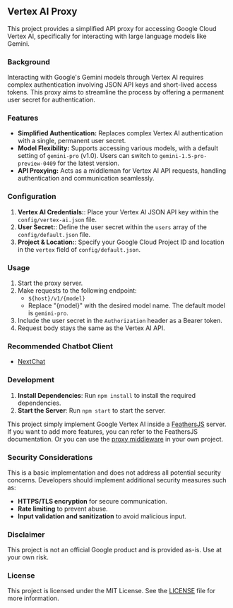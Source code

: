 ## Vertex AI Proxy

This project provides a simplified API proxy for accessing Google Cloud Vertex AI, specifically for interacting with large language models like Gemini. 

### Background

Interacting with Google's Gemini models through Vertex AI requires complex authentication involving JSON API keys and short-lived access tokens. This proxy aims to streamline the process by offering a permanent user secret for authentication.

### Features

* **Simplified Authentication:** Replaces complex Vertex AI authentication with a single, permanent user secret.
* **Model Flexibility:** Supports accessing various models, with a default setting of `gemini-pro` (v1.0). Users can switch to `gemini-1.5-pro-preview-0409` for the latest version.
* **API Proxying:** Acts as a middleman for Vertex AI API requests, handling authentication and communication seamlessly.

###  Configuration

1. **Vertex AI Credentials:**: Place your Vertex AI JSON API key within the `config/vertex-ai.json` file.
2. **User Secret:**: Define the user secret within the `users` array of the `config/default.json` file.
3. **Project & Location:**: Specify your Google Cloud Project ID and location in the `vertex` field of `config/default.json`.

### Usage

1. Start the proxy server.
2. Make requests to the following endpoint:
    - `${host}/v1/{model}` 
    - Replace "{model}" with the desired model name. The default model is `gemini-pro`.
3. Include the user secret in the `Authorization` header as a Bearer token.
4. Request body stays the same as the Vertex AI API.

### Recommended Chatbot Client

- [NextChat](https://github.com/ChatGPTNextWeb/ChatGPT-Next-Web)

### Development

1. **Install Dependencies**: Run `npm install` to install the required dependencies.
2. **Start the Server**: Run `npm start` to start the server.

This project simply implement Google Vertex AI inside a [FeathersJS](https://feathersjs.com/) server. If you want to add more features, you can refer to the FeathersJS documentation. Or you can use the [proxy middleware](./app/src/vertex/vertex-ai-proxy.ts) in your own project.

### Security Considerations

This is a basic implementation and does not address all potential security concerns. Developers should implement additional security measures such as:

* **HTTPS/TLS encryption** for secure communication.
* **Rate limiting** to prevent abuse.
* **Input validation and sanitization** to avoid malicious input.

### Disclaimer

This project is not an official Google product and is provided as-is. Use at your own risk.

### License

This project is licensed under the MIT License. See the [LICENSE](./LICENSE) file for more information.
